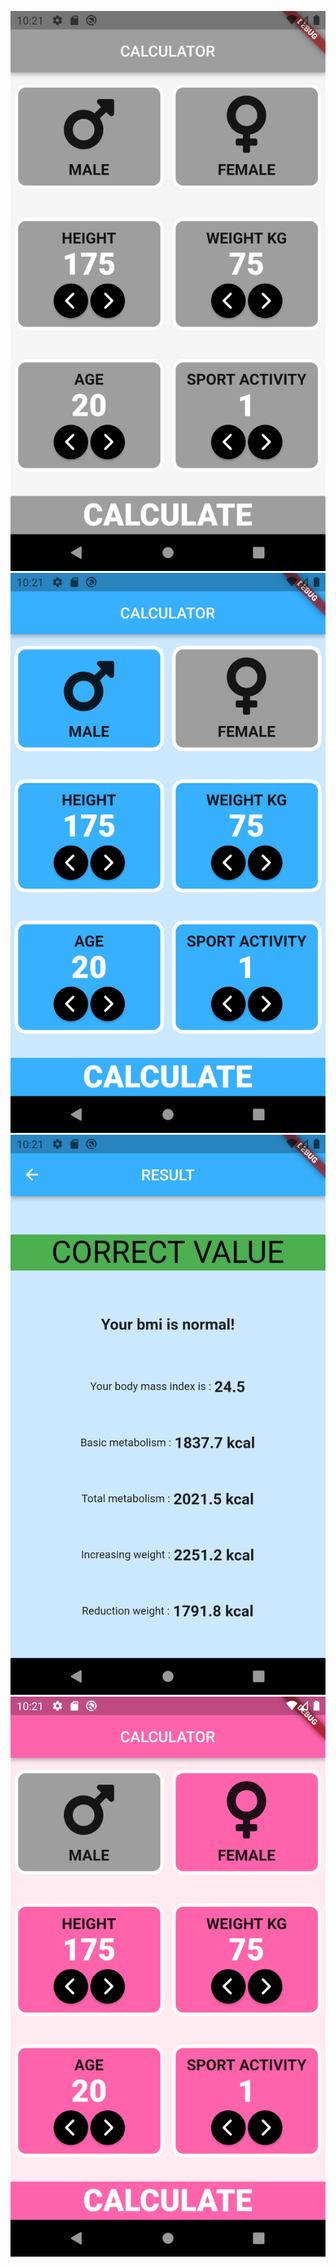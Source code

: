 ![](Screenshot_20220420_002121.png)
![](Screenshot_20220420_002128.png)
![](Screenshot_20220420_002133.png)
![](Screenshot_20220420_002140.png)
